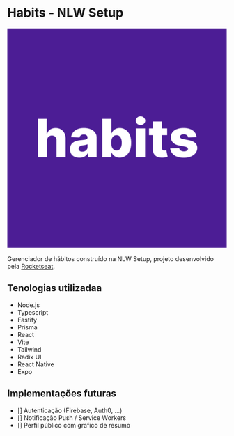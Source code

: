 # Habits - NLW Setup

![Habits Logo](/mobile/assets/icon.png "Habits Logo")

Gerenciador de hábitos construído na NLW Setup, projeto desenvolvido pela [Rocketseat](https://www.rocketseat.com.br/).

## Tenologias utilizadaa

- Node.js
- Typescript
- Fastify
- Prisma
- React
- Vite
- Tailwind
- Radix UI
- React Native
- Expo

## Implementações futuras

- [] Autenticação (Firebase, Auth0, ...)
- [] Notificação Push / Service Workers
- [] Perfil público com grafico de resumo

